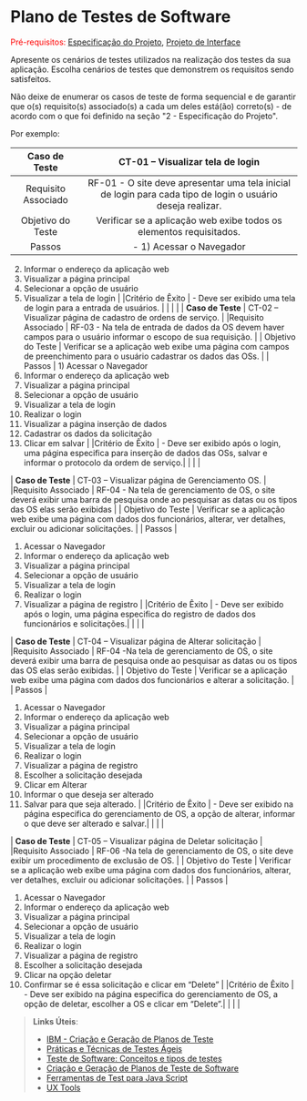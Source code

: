 # Plano de Testes de Software

<span style="color:red">Pré-requisitos: <a href="2-Especificação do Projeto.md"> Especificação do Projeto</a></span>, <a href="3-Projeto de Interface.md"> Projeto de Interface</a>

Apresente os cenários de testes utilizados na realização dos testes da sua aplicação. Escolha cenários de testes que demonstrem os requisitos sendo satisfeitos.

Não deixe de enumerar os casos de teste de forma sequencial e de garantir que o(s) requisito(s) associado(s) a cada um deles está(ão) correto(s) - de acordo com o que foi definido na seção "2 - Especificação do Projeto". 

Por exemplo:
 
| **Caso de Teste** 	| CT-01 – Visualizar tela de login  	|
|:---:	|:---:	|
|	Requisito Associado 	| RF-01 - O site deve apresentar uma tela inicial de login para cada tipo de login o usuário deseja realizar. |
| Objetivo do Teste 	| Verificar se a aplicação web exibe todos os elementos requisitados. |
| Passos 	| - 1) Acessar o Navegador 
2) Informar o endereço da aplicação web 
3) Visualizar a página principal 
4) Selecionar a opção de usuário 
5) Visualizar a tela de login 
|
|Critério de Êxito | - Deve ser exibido uma tela de login para a entrada de usuários. |
|  	|  	|
| **Caso de Teste** 	| CT-02 – Visualizar página de cadastro de ordens de serviço.	|
|Requisito Associado | RF-03 - Na tela de entrada de dados da OS devem haver campos para o usuário informar o escopo de sua requisição.    |
| Objetivo do Teste 	| Verificar se a aplicação web exibe uma página com campos de preenchimento para o usuário cadastrar os dados das OSs. |
| Passos 	| 1) Acessar o Navegador 
2) Informar o endereço da aplicação web 
3) Visualizar a página principal 
4) Selecionar a opção de usuário 
5) Visualizar a tela de login 
6) Realizar o login 
7) Visualizar a página inserção de dados 
8) Cadastrar os dados da solicitação
9) Clicar em salvar
|
|Critério de Êxito | - Deve ser exibido após o login, uma página especifica para inserção de dados das OSs, salvar e informar o protocolo da ordem de serviço.|
|  	|  	|

| **Caso de Teste** 	| CT-03 – Visualizar página de Gerenciamento OS.	|
|Requisito Associado | RF-04 - Na tela de gerenciamento de OS, o site deverá exibir uma barra de pesquisa onde ao pesquisar as datas ou os tipos das OS elas serão exibidas    |
| Objetivo do Teste 	| Verificar se a aplicação web exibe uma página com dados dos funcionários, alterar, ver detalhes, excluir ou adicionar solicitações. |
| Passos 	| 
1) Acessar o Navegador 
2) Informar o endereço da aplicação web 
3) Visualizar a página principal 
4) Selecionar a opção de usuário 
5) Visualizar a tela de login 
6) Realizar o login 
7) Visualizar a página de registro
|
|Critério de Êxito | - Deve ser exibido após o login, uma página especifica do registro de dados dos funcionários e solicitações.|
|  	|  	| 

| **Caso de Teste** 	| CT-04 – Visualizar página de Alterar solicitação	|
|Requisito Associado | RF-04 -Na tela de gerenciamento de OS, o site deverá exibir uma barra de pesquisa onde ao pesquisar as datas ou os tipos das OS elas serão exibidas.   |
| Objetivo do Teste 	| Verificar se a aplicação web exibe uma página com dados dos funcionários e alterar a solicitação. |
| Passos 	| 
1) Acessar o Navegador 
2) Informar o endereço da aplicação web 
3) Visualizar a página principal 
4) Selecionar a opção de usuário 
5) Visualizar a tela de login 
6) Realizar o login 
7) Visualizar a página de registro
8) Escolher a solicitação desejada
9) Clicar em Alterar
10) Informar o que deseja ser alterado
11) Salvar para que seja alterado.
|
|Critério de Êxito | - Deve ser exibido na página especifica do gerenciamento de OS, a opção de alterar, informar o que deve ser alterado e salvar.|
|  	|  	| 

| **Caso de Teste** 	| CT-05 – Visualizar página de Deletar solicitação	|
|Requisito Associado | RF-06 -Na tela de gerenciamento de OS, o site deve exibir um procedimento de exclusão de OS. |
| Objetivo do Teste 	| Verificar se a aplicação web exibe uma página com dados dos funcionários, alterar, ver detalhes, excluir ou adicionar solicitações. |
| Passos 	| 
1) Acessar o Navegador 
2) Informar o endereço da aplicação web 
3) Visualizar a página principal 
4) Selecionar a opção de usuário 
5) Visualizar a tela de login 
6) Realizar o login 
7) Visualizar a página de registro
8) Escolher a solicitação desejada
9) Clicar na opção deletar
10) Confirmar se é essa solicitação e clicar em “Delete”
|
|Critério de Êxito | - Deve ser exibido na página especifica do gerenciamento de OS, a opção de deletar, escolher a OS e clicar em “Delete”.|
|  	|  	| 



> **Links Úteis**:
> - [IBM - Criação e Geração de Planos de Teste](https://www.ibm.com/developerworks/br/local/rational/criacao_geracao_planos_testes_software/index.html)
> - [Práticas e Técnicas de Testes Ágeis](http://assiste.serpro.gov.br/serproagil/Apresenta/slides.pdf)
> -  [Teste de Software: Conceitos e tipos de testes](https://blog.onedaytesting.com.br/teste-de-software/)
> - [Criação e Geração de Planos de Teste de Software](https://www.ibm.com/developerworks/br/local/rational/criacao_geracao_planos_testes_software/index.html)
> - [Ferramentas de Test para Java Script](https://geekflare.com/javascript-unit-testing/)
> - [UX Tools](https://uxdesign.cc/ux-user-research-and-user-testing-tools-2d339d379dc7)
